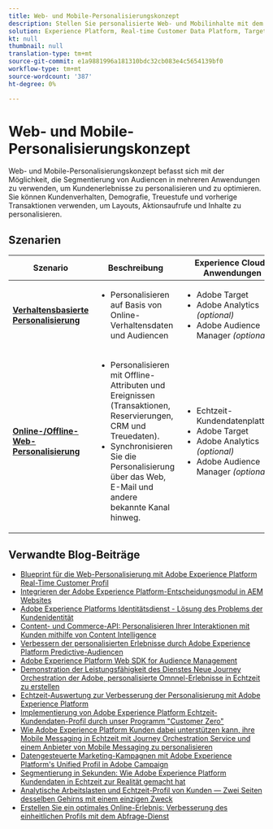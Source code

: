 ```yaml
---
title: Web- und Mobile-Personalisierungskonzept
description: Stellen Sie personalisierte Web- und Mobilinhalte mit dem Echtzeit-Profil von Kunden bereit.
solution: Experience Platform, Real-time Customer Data Platform, Target, Audience Manager, Analytics, Experience Cloud Services
kt: null
thumbnail: null
translation-type: tm+mt
source-git-commit: e1a9881996a181310bdc32cb083e4c5654139bf0
workflow-type: tm+mt
source-wordcount: '387'
ht-degree: 0%

---
```


# Web- und Mobile-Personalisierungskonzept


Web- und Mobile-Personalisierungskonzept befasst sich mit der Möglichkeit, die Segmentierung von Audiencen in mehreren Anwendungen zu verwenden, um Kundenerlebnisse zu personalisieren und zu optimieren. Sie können Kundenverhalten, Demografie, Treuestufe und vorherige Transaktionen verwenden, um Layouts, Aktionsaufrufe und Inhalte zu personalisieren.

## Szenarien

| Szenario | Beschreibung | Experience Cloud-Anwendungen |
|---|---|---|
| **[Verhaltensbasierte Personalisierung](behavioral.md)** | <ul><li>Personalisieren auf Basis von Online-Verhaltensdaten und Audiencen</li></ul> | <ul><li>Adobe Target</li><li>Adobe Analytics *(optional)*</li><li>Adobe Audience Manager *(optional)*</li></ul> |
| **[Online-/Offline-Web-Personalisierung](online-offline.md)** | <ul><li>Personalisieren mit Offline-Attributen und Ereignissen (Transaktionen, Reservierungen, CRM und Treuedaten).</li><li>Synchronisieren Sie die Personalisierung über das Web, E-Mail und andere bekannte Kanal hinweg.</li></ul> | <ul><li>Echtzeit-Kundendatenplattform</li><li>Adobe Target</li><li>Adobe Analytics *(optional)*</li><li>Adobe Audience Manager *(optional)*</li></ul> |

## Verwandte Blog-Beiträge

* [Blueprint für die Web-Personalisierung mit Adobe Experience Platform Real-Time Customer Profil](https://medium.com/adobetech/blueprint-for-web-personalization-using-adobe-experience-platform-real-time-customer-profile-fef2ce7a4b2f)
* [Integrieren der Adobe Experience Platform-Entscheidungsmodul in AEM Websites](https://jaeness.medium.com/integrating-adobe-experience-platform-decisioning-engine-with-aem-websites-9c222acd12e2)
* [Adobe Experience Platforms Identitätsdienst - Lösung des Problems der Kundenidentität](https://medium.com/adobetech/adobe-experience-platforms-identity-service-how-to-solve-the-customer-identity-conundrum-f95e22d16ea9)
* [Content- und Commerce-API: Personalisieren Ihrer Interaktionen mit Kunden mithilfe von Content Intelligence](https://medium.com/adobetech/content-and-commerce-ai-personalizing-your-interactions-with-customers-through-content-intelligence-dc182601deab)
* [Verbessern der personalisierten Erlebnisse durch Adobe Experience Platform Predictive-Audiencen](https://medium.com/adobetech/how-adobe-experience-platform-predictive-audiences-improves-personalized-experiences-1f75a60cb7a3)
* [Adobe Experience Platform Web SDK for Audience Management](https://medium.com/adobetech/adobe-experience-platform-web-sdk-for-audience-management-751fa6d063bc)
* [Demonstration der Leistungsfähigkeit des Dienstes Neue Journey Orchestration der Adobe, personalisierte Omnnel-Erlebnisse in Echtzeit zu erstellen](https://medium.com/adobetech/demonstrating-the-power-of-adobes-new-journey-orchestration-service-to-build-personalized-aa60d88cd34)
* [Echtzeit-Auswertung zur Verbesserung der Personalisierung mit Adobe Experience Platform](https://medium.com/adobetech/real-time-scoring-to-improve-personalization-with-adobe-experience-platform-78d3a47406f7)
* [Implementierung von Adobe Experience Platform Echtzeit-Kundendaten-Profil durch unser Programm &quot;Customer Zero&quot;](https://medium.com/adobetech/implementing-adobe-experience-platform-real-time-customer-profile-through-our-customer-zero-32e7cd952896)
* [Wie Adobe Experience Platform Kunden dabei unterstützen kann, ihre Mobile Messaging in Echtzeit mit Journey Orchestration Service und einem Anbieter von Mobile Messaging zu personalisieren](https://medium.com/adobetech/how-adobe-experience-platform-helped-a-client-personalize-their-mobile-messaging-in-real-time-with-7d634aefa098)
* [Datengesteuerte Marketing-Kampagnen mit Adobe Experience Platform&#39;s Unified Profil in Adobe Campaign](https://medium.com/adobetech/data-driven-marketing-campaigns-using-adobe-experience-platforms-unified-profile-in-adobe-campaign-9d9a97e183c4)
* [Segmentierung in Sekunden: Wie Adobe Experience Platform Kundendaten in Echtzeit zur Realität gemacht hat](https://medium.com/adobetech/segmentation-in-seconds-how-adobe-experience-platform-made-real-time-customer-profiles-a-reality-a7a8552b0847)
* [Analytische Arbeitslasten und Echtzeit-Profil von Kunden — Zwei Seiten desselben Gehirns mit einem einzigen Zweck](https://medium.com/adobetech/analytical-workloads-and-real-time-customer-profile-two-sides-of-the-same-brain-with-a-cdfac85ce8c1)
* [Erstellen Sie ein optimales Online-Erlebnis: Verbesserung des einheitlichen Profils mit dem Abfrage-Dienst](https://medium.com/adobetech/build-an-optimal-online-experience-enrich-unified-profile-with-query-service-8027c196ab33)

